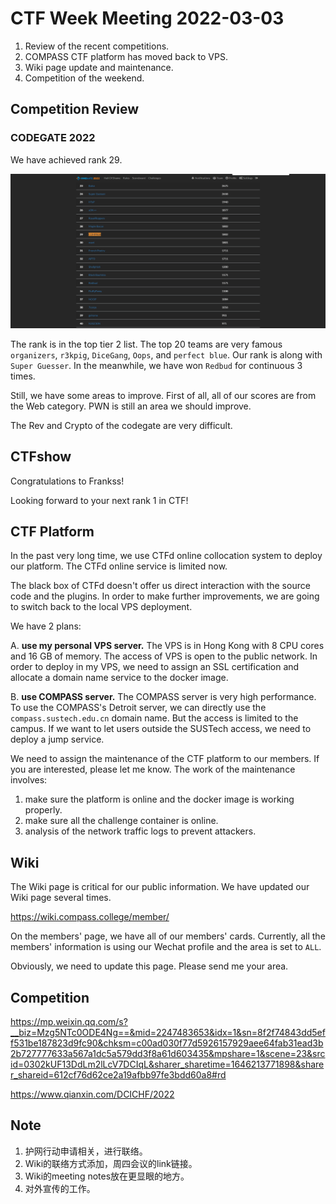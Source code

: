# CTF Week Meeting 2022-03-03

1. Review of the recent competitions.
1. COMPASS CTF platform has moved back to VPS.
1. Wiki page update and maintenance.
1. Competition of the weekend.

## Competition Review

### CODEGATE 2022

We have achieved rank 29.

![CODEGATE 2022](../../assets/codegate_1.png)

The rank is in the top tier 2 list. The top 20 teams are very famous `organizers`, `r3kpig`, `DiceGang`, `Oops`, and `perfect blue`. Our rank is along with `Super Guesser`. In the meanwhile, we have won `Redbud` for continuous 3 times.

Still, we have some areas to improve. First of all, all of our scores are from the Web category. PWN is still an area we should improve.

The Rev and Crypto of the codegate are very difficult.

## CTFshow

Congratulations to Frankss!

Looking forward to your next rank 1 in CTF!

## CTF Platform

In the past very long time, we use CTFd online collocation system to deploy our platform. The CTFd online service is limited now.

The black box of CTFd doesn't offer us direct interaction with the source code and the plugins. In order to make further improvements, we are going to switch back to the local VPS deployment.

We have 2 plans:

A. **use my personal VPS server.** The VPS is in Hong Kong with 8 CPU cores and 16 GB of memory. The access of VPS is open to the public network. In order to deploy in my VPS, we need to assign an SSL certification and allocate a domain name service to the docker image.

B. **use COMPASS server.** The COMPASS server is very high performance. To use the COMPASS's Detroit server, we can directly use the `compass.sustech.edu.cn` domain name. But the access is limited to the campus. If we want to let users outside the SUSTech access, we need to deploy a jump service.

We need to assign the maintenance of the CTF platform to our members. If you are interested, please let me know. The work of the maintenance involves:

1. make sure the platform is online and the docker image is working properly.
2. make sure all the challenge container is online.
3. analysis of the network traffic logs to prevent attackers.

## Wiki

The Wiki page is critical for our public information. We have updated our Wiki page several times.

https://wiki.compass.college/member/

On the members' page, we have all of our members' cards. Currently, all the members' information is using our Wechat profile and the area is set to `ALL`.

Obviously, we need to update this page. Please send me your area.

## Competition

https://mp.weixin.qq.com/s?__biz=Mzg5NTc0ODE4Ng==&mid=2247483653&idx=1&sn=8f2f74843dd5eff531be187823d9fc90&chksm=c00ad030f77d5926157929aee64fab31ead3b2b727777633a567a1dc5a579dd3f8a61d603435&mpshare=1&scene=23&srcid=0302kUF13DdLm2lLcV7DCIqL&sharer_sharetime=1646213771898&sharer_shareid=612cf76d62ce2a19afbb97fe3bdd60a8#rd

https://www.qianxin.com/DCICHF/2022

## Note

1. 护网行动申请相关，进行联络。
2. Wiki的联络方式添加，周四会议的link链接。
3. Wiki的meeting notes放在更显眼的地方。
4. 对外宣传的工作。
